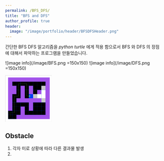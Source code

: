 ```yaml
---
permalink: /BFS_DFS/
title: "BFS and DFS"
author_profile: true
header:
  image: "/image/portfolio/header/BFSDFSHeader.png"
---
```


간단한 BFS DFS 알고리즘을 *python turtle* 에게 적용 함으로서 BFS 와 DFS 의 장점에 대해서 파악하는 프로그램을 만들었습니다.

![image info](/image/BFS.png =150x150)
![image info](/image/DFS.png =150x150)


<img src="/image/BFS.png" height="150" width="150">


## Obstacle
1. 각자 미로 상황에 따라 다른 결과물 발생
2. 
